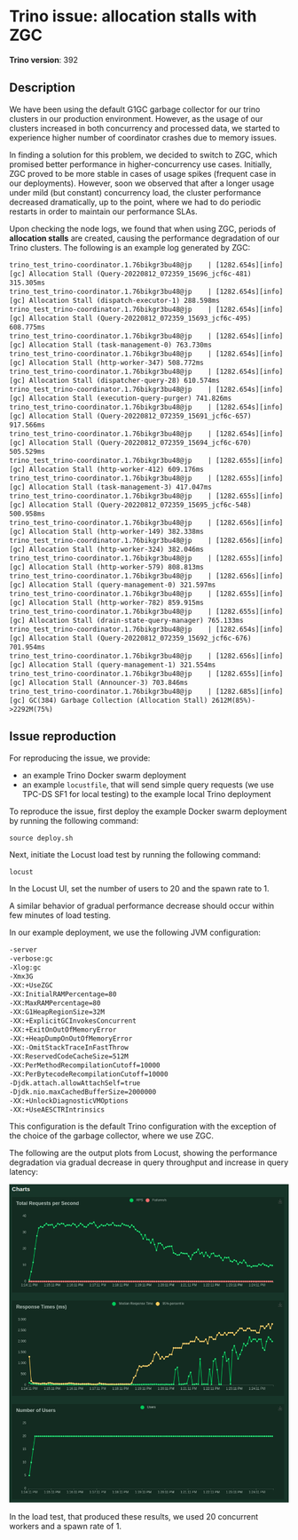 # Trino issue: allocation stalls with ZGC

**Trino version**: 392

## Description

We have been using the default G1GC garbage collector for our trino clusters in our production environment. However, as the usage of our clusters increased in both concurrency and processed data,
we started to experience higher number of coordinator crashes due to memory issues.

In finding a solution for this problem, we decided to switch to ZGC, which promised better performance in higher-concurrency use cases. Initially, ZGC proved to be more stable in cases of usage spikes (frequent case in our deployments). However, soon we observed that after a longer usage under mild (but constant) concurrency load, the cluster performance decreased dramatically, up to the point, where we had to do periodic restarts in order to maintain our performance SLAs.

Upon checking the node logs, we found that when using ZGC, periods of **allocation stalls** are created, causing the performance degradation of our Trino clusters. The following is an example log generated by ZGC:

```
trino_test_trino-coordinator.1.76bikgr3bu48@jp    | [1282.654s][info][gc] Allocation Stall (Query-20220812_072359_15696_jcf6c-481) 315.305ms
trino_test_trino-coordinator.1.76bikgr3bu48@jp    | [1282.654s][info][gc] Allocation Stall (dispatch-executor-1) 288.598ms
trino_test_trino-coordinator.1.76bikgr3bu48@jp    | [1282.654s][info][gc] Allocation Stall (Query-20220812_072359_15693_jcf6c-495) 608.775ms
trino_test_trino-coordinator.1.76bikgr3bu48@jp    | [1282.654s][info][gc] Allocation Stall (task-management-0) 763.730ms
trino_test_trino-coordinator.1.76bikgr3bu48@jp    | [1282.654s][info][gc] Allocation Stall (http-worker-347) 508.772ms
trino_test_trino-coordinator.1.76bikgr3bu48@jp    | [1282.654s][info][gc] Allocation Stall (dispatcher-query-28) 610.574ms
trino_test_trino-coordinator.1.76bikgr3bu48@jp    | [1282.654s][info][gc] Allocation Stall (execution-query-purger) 741.826ms
trino_test_trino-coordinator.1.76bikgr3bu48@jp    | [1282.654s][info][gc] Allocation Stall (Query-20220812_072359_15691_jcf6c-657) 917.566ms
trino_test_trino-coordinator.1.76bikgr3bu48@jp    | [1282.654s][info][gc] Allocation Stall (Query-20220812_072359_15694_jcf6c-670) 505.529ms
trino_test_trino-coordinator.1.76bikgr3bu48@jp    | [1282.655s][info][gc] Allocation Stall (http-worker-412) 609.176ms
trino_test_trino-coordinator.1.76bikgr3bu48@jp    | [1282.655s][info][gc] Allocation Stall (task-management-3) 417.047ms
trino_test_trino-coordinator.1.76bikgr3bu48@jp    | [1282.655s][info][gc] Allocation Stall (Query-20220812_072359_15695_jcf6c-548) 500.958ms
trino_test_trino-coordinator.1.76bikgr3bu48@jp    | [1282.656s][info][gc] Allocation Stall (http-worker-149) 382.338ms
trino_test_trino-coordinator.1.76bikgr3bu48@jp    | [1282.656s][info][gc] Allocation Stall (http-worker-324) 382.046ms
trino_test_trino-coordinator.1.76bikgr3bu48@jp    | [1282.655s][info][gc] Allocation Stall (http-worker-579) 808.813ms
trino_test_trino-coordinator.1.76bikgr3bu48@jp    | [1282.656s][info][gc] Allocation Stall (query-management-0) 321.597ms
trino_test_trino-coordinator.1.76bikgr3bu48@jp    | [1282.655s][info][gc] Allocation Stall (http-worker-782) 859.915ms
trino_test_trino-coordinator.1.76bikgr3bu48@jp    | [1282.655s][info][gc] Allocation Stall (drain-state-query-manager) 765.133ms
trino_test_trino-coordinator.1.76bikgr3bu48@jp    | [1282.654s][info][gc] Allocation Stall (Query-20220812_072359_15692_jcf6c-676) 701.954ms
trino_test_trino-coordinator.1.76bikgr3bu48@jp    | [1282.656s][info][gc] Allocation Stall (query-management-1) 321.554ms
trino_test_trino-coordinator.1.76bikgr3bu48@jp    | [1282.655s][info][gc] Allocation Stall (Announcer-3) 703.846ms
trino_test_trino-coordinator.1.76bikgr3bu48@jp    | [1282.685s][info][gc] GC(384) Garbage Collection (Allocation Stall) 2612M(85%)->2292M(75%)
```

## Issue reproduction

For reproducing the issue, we provide:

- an example Trino Docker swarm deployment
- an example `locustfile`, that will send simple query requests (we use TPC-DS SF1 for local testing) to the example local Trino deployment

To reproduce the issue, first deploy the example Docker swarm deployment by running the following command:

```
source deploy.sh
```

Next, initiate the Locust load test by running the following command:

```
locust
```

In the Locust UI, set the number of users to 20 and the spawn rate to 1.

A similar behavior of gradual performance decrease should occur within few minutes of load testing.

In our example deployment, we use the following JVM configuration:

```
-server
-verbose:gc
-Xlog:gc
-Xmx3G
-XX:+UseZGC
-XX:InitialRAMPercentage=80
-XX:MaxRAMPercentage=80
-XX:G1HeapRegionSize=32M
-XX:+ExplicitGCInvokesConcurrent
-XX:+ExitOnOutOfMemoryError
-XX:+HeapDumpOnOutOfMemoryError
-XX:-OmitStackTraceInFastThrow
-XX:ReservedCodeCacheSize=512M
-XX:PerMethodRecompilationCutoff=10000
-XX:PerBytecodeRecompilationCutoff=10000
-Djdk.attach.allowAttachSelf=true
-Djdk.nio.maxCachedBufferSize=2000000
-XX:+UnlockDiagnosticVMOptions
-XX:+UseAESCTRIntrinsics
```

This configuration is the default Trino configuration with the exception of the choice of the garbage collector, where we use ZGC.

The following are the output plots from Locust, showing the performance degradation via gradual decrease in query throughput and increase in query latency:

![](test_outputs/locust_test_output_01.png)

In the load test, that produced these results, we used 20 concurrent workers and a spawn rate of 1.